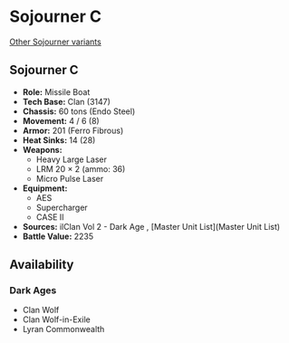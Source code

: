 # Sojourner C 

[Other Sojourner variants](../sojourner.md) 

## Sojourner C 

- **Role:** Missile Boat 
- **Tech Base:** Clan (3147) 
- **Chassis:** 60 tons (Endo Steel) 
- **Movement:** 4 / 6 (8) 
- **Armor:** 201 (Ferro Fibrous) 
- **Heat Sinks:** 14 (28) 
- **Weapons:** 
  - Heavy Large Laser 
  - LRM 20 × 2 (ammo: 36) 
  - Micro Pulse Laser 
- **Equipment:** 
  - AES 
  - Supercharger 
  - CASE II 
- **Sources:** ilClan Vol 2 - Dark Age , [Master Unit List](Master Unit List) 
- **Battle Value:** 2235 

## Availability 

### Dark Ages 

- Clan Wolf 
- Clan Wolf-in-Exile 
- Lyran Commonwealth 

